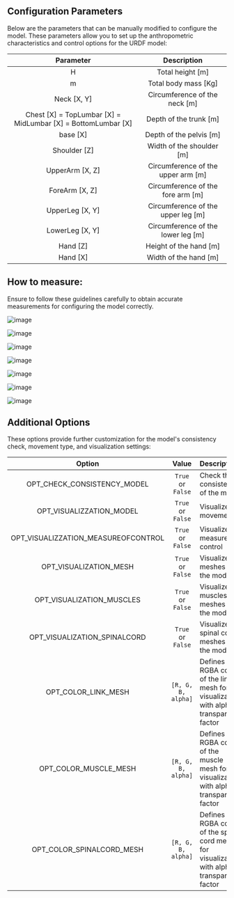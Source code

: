    
## Configuration Parameters

Below are the parameters that can be manually modified to configure the model. These parameters allow you to set up the anthropometric characteristics and control options for the URDF model:
<div align="center">
   
| Parameter        | Description                                                                                                                                 |  
|:----------------:|:-------------------------------------------------------------------------------------------------------------------------------------------:|
| H                | Total height [m]                                                                                             |
| m                | Total body mass [Kg]                                                                                         |
| Neck [X, Y]         | Circumference of the neck [m]                                                                                                                        |
| Chest [X] = TopLumbar [X] =  MidLumbar [X] =  BottomLumbar [X] | Depth of the trunk [m]                                                                                                                  |
| base [X]       | Depth of the pelvis [m]                                                                                                                      |
| Shoulder [Z]  | Width of the shoulder [m]                                                                                                                       |
| UpperArm [X, Z]  | Circumference of the upper arm [m]                                                                                                                   |
| ForeArm [X, Z]   | Circumference of the fore arm [m]                                                                                                                 |
| UpperLeg [X, Y]  | Circumference of the upper leg [m]                                                                                                                 |
| LowerLeg  [X, Y] | Circumference of the lower leg [m]                                                                                                                 |
| Hand [Z]         | Height of the hand [m]                                                                                                                          |
| Hand [X]         | Width of the hand [m]                                                                                                                         |

</div>


## How to measure:
Ensure to follow these guidelines carefully to obtain accurate measurements for configuring the model correctly.

![image](https://github.com/user-attachments/assets/64f9bf63-60d9-4dd0-b1f5-4d0172818581)

![image](https://github.com/user-attachments/assets/587f930b-9473-4871-8934-d5c421b3b131)

![image](https://github.com/user-attachments/assets/52c3a9d7-9760-4c3a-a8bb-090b880a1cd1)

![image](https://github.com/user-attachments/assets/11529104-0c91-4b3c-8bba-7e647215350e)


![image](https://github.com/user-attachments/assets/883d6a65-3af3-40b2-bef7-770703ec37a1)

![image](https://github.com/user-attachments/assets/8347fbce-6097-49ec-8937-f54af9d359f9)

![image](https://github.com/user-attachments/assets/8f1dbaec-45f1-471c-be9a-453fd5edbd11)





## Additional Options

These options provide further customization for the model's consistency check, movement type, and visualization settings:
<div align="center">
   
| Option                              | Value               | Description                                                  |
|:-----------------------------------:|:-------------------:|:-------------------------------------------------------------|
| OPT_CHECK_CONSISTENCY_MODEL         | `True` or `False`   | Check the consistency of the model                         |
| OPT_VISUALIZZATION_MODEL            | `True` or `False`   | Visualize the movement                                      |
| OPT_VISUALIZZATION_MEASUREOFCONTROL | `True` or `False`   | Visualize the measure of control                           |
| OPT_VISUALIZATION_MESH | `True` or `False`   | Visualize the meshes of the model                           |
| OPT_VISUALIZATION_MUSCLES | `True` or `False`   | Visualize the muscles meshes of the model                           |
| OPT_VISUALIZATION_SPINALCORD | `True` or `False`   | Visualize the spinal cord meshes of the model                           |
| OPT_COLOR_LINK_MESH                 | `[R, G, B, alpha]`  | Defines the RGBA color of the link mesh for visualization, with alpha transparency factor   |
| OPT_COLOR_MUSCLE_MESH               | `[R, G, B, alpha]`  | Defines the RGBA color of the muscle mesh for visualization, with alpha transparency factor  |
| OPT_COLOR_SPINALCORD_MESH               | `[R, G, B, alpha]`  | Defines the RGBA color of the spinal cord mesh for visualization, with alpha transparency factor  |



</div>


